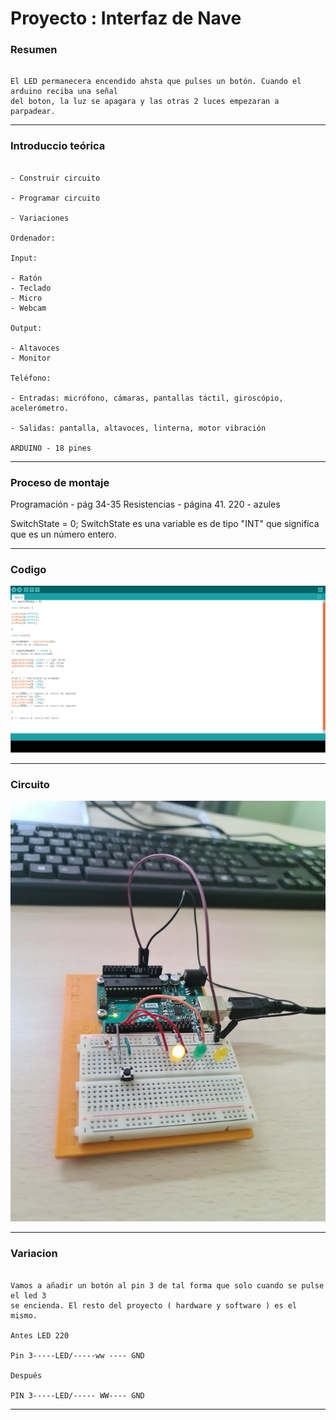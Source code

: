 # Proyecto : Interfaz de Nave

### Resumen

```

El LED permanecera encendido ahsta que pulses un botón. Cuando el arduino reciba una señal
del boton, la luz se apagara y las otras 2 luces empezaran a parpadear.

```

---

### Introduccio teórica

```

- Construir circuito

- Programar circuito

- Variaciones

Ordenador:

Input:

- Ratón
- Teclado
- Micro
- Webcam

Output:

- Altavoces
- Monitor

Teléfono:

- Entradas: micrófono, cámaras, pantallas táctil, giroscópio, acelerómetro.

- Salidas: pantalla, altavoces, linterna, motor vibración

ARDUINO - 18 pines

```

---

### Proceso de montaje

Programación - pág 34-35 Resistencias - página 41. 220 - azules

SwitchState = 0; SwitchState es una variable es de tipo "INT" que signifíca que es un número entero.

---

### Codigo

![](https://raw.githubusercontent.com/Baultek/Arduino/main/imagenes%20arduino/Captura%20de%20pantalla%20de%202021-10-26%2010-25-29.png)

---

### Circuito

![](https://raw.githubusercontent.com/Baultek/Arduino/main/imagenes%20arduino/Captura%20de%20pantalla%20de%202021-10-26%2010-35-39.png)

---

### Variacion

```

Vamos a añadir un botón al pin 3 de tal forma que solo cuando se pulse el led 3
se encienda. El resto del proyecto ( hardware y software ) es el mismo.

Antes LED 220

Pin 3-----LED/-----ww ---- GND

Después

PIN 3-----LED/----- WW---- GND

```

---
